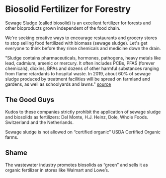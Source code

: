 # Biosolid Fertilizer for Forestry

Sewage Sludge (called biosolid) is an excellent fertilizer for forests and other bioproducts grown independent of the food chain.    

We're seeking creative ways to encourage restaurants and grocery stores to stop selling food fertilized with biomass (sewage sludge). Let's get everyone to think before they rinse chemicals and medicine down the drain.  

"Sludge contains pharmaceuticals, hormones, pathogens, <!--bacteria, viruses, protozoa and parasitic worms, as well as--> heavy metals like lead, cadmium, arsenic or mercury. It often includes PCBs, PFAS (forever chemicals), dioxins, BPAs and dozens of other harmful substances ranging from flame retardants to hospital waste. In 2019, about 60% of sewage sludge produced by treatment facilities will be spread on farmland and gardens, as well as schoolyards and lawns." [source](https://www.theguardian.com/environment/2019/oct/05/biosolids-toxic-chemicals-pollution)

<!--According to the EPA, "About 50% of all biosolids are being recycled to land. These biosolids are used on less than one percent of the nation's agricultural land." [source](https://www.epa.gov/biosolids/frequent-questions-about-biosolids) --><!-- 8) What percentage of biosolids are recycled and how many farms use biosolids? -->

## The Good Guys

Kudos to these companies strictly prohibit the application of sewage sludge and biosolids as fertilizers:  Del Monte, H.J. Heinz, Dole, Whole Foods. Switzerland and the Netherlands.

Sewage sludge is not allowed on “certified organic” USDA Certified Organic farms.  


## Shame

The wastewater industry promotes biosolids as “green” and sells it as organic fertilizer in stores like Walmart and Lowe’s.








